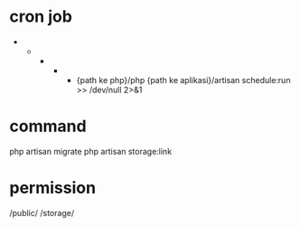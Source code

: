 # cron job
* * * * * {path ke php}/php {path ke aplikasi}/artisan schedule:run >> /dev/null 2>&1

# command
php artisan migrate
php artisan storage:link


# permission
/public/
/storage/